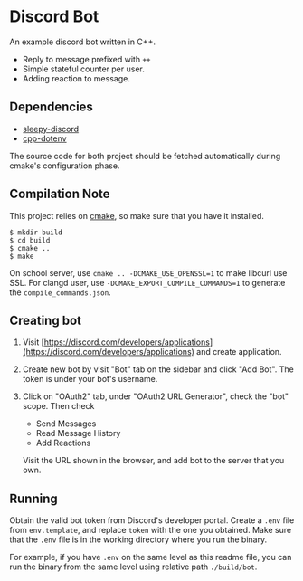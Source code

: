 # Discord Bot

An example discord bot written in C++.

- Reply to message prefixed with `++`
- Simple stateful counter per user.
- Adding reaction to message.

## Dependencies

- [sleepy-discord](https://yourwaifu.dev/sleepy-discord/)
- [cpp-dotenv](https://github.com/adeharo9/cpp-dotenv)

The source code for both project should be fetched automatically during cmake's configuration phase.

## Compilation Note

This project relies on [cmake](https://cmake.org/), so make sure that you have it installed.

``` shellsession
$ mkdir build
$ cd build
$ cmake ..
$ make
```

On school server, use `cmake .. -DCMAKE_USE_OPENSSL=1` to make libcurl use SSL. For clangd user,
use `-DCMAKE_EXPORT_COMPILE_COMMANDS=1` to generate the `compile_commands.json`.

## Creating bot

1. Visit [https://discord.com/developers/applications](https://discord.com/developers/applications) and create application.
2. Create new bot by visit "Bot" tab on the sidebar and click "Add Bot". The token is under your bot's username.
3. Click on "OAuth2" tab, under "OAuth2 URL Generator", check the "bot" scope. Then check

   - Send Messages
   - Read Message History
   - Add Reactions
   
   Visit the URL shown in the browser, and add bot to the server that you own.

## Running

Obtain the valid bot token from Discord's developer portal. Create a `.env` file from `env.template`,
and replace `token` with the one you obtained. Make sure that the `.env` file is in the 
working directory where you run the binary.

For example, if you have `.env` on the same level as this readme file, you can run the binary from
the same level using relative path `./build/bot`.
